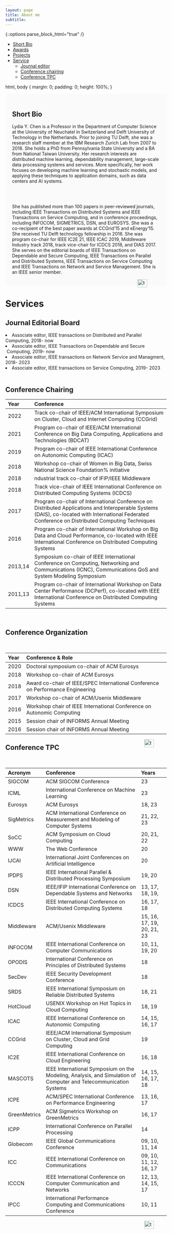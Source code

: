 ```yaml
---
layout: page
title: About me
subtitle: 
---
```


{::options parse_block_html="true" /}<a name="top"></a> 
- [Short Bio](#Bio)
- [Awards](#awards)
- [Projects](#Project)
- [Service](#service)
  - [Journal editor](#service)
  - [Conference chairing](#ConfChair)
  - [Conference TPC](#TPC)

html, body {
  margin: 0;
  padding: 0;
  height: 100%;
}
<style>
    .div-1 {
       background-color: #FAFAFA; 
  max-width:200%;
margin: 0 auto; width: 960px;    }
    
    .section-2 {
    	background-color: #FFFAFA;
    }
  
</style>

<section id="mysection"
         style=" background-color: #FAFAFA;
                padding: 20px;
                max-width: 200 %;
                position: relative;
                margin: 1">

  
<h1>Short Bio<a name="Bio"></a> </h1>

Lydia Y. Chen is a Professor in the Department of Computer Science at the University of Neuchatel in Switzerland and  Delft University of Technology in the Netherlands. Prior to joining TU Delft, she was a research staff member at the IBM Research Zurich Lab from 2007 to 2018. She holds a PhD from Pennsylvania State University and a BA from National Taiwan University. Her research interests are distributed machine learning,  dependability management,  large-scale data processing systems and services. More specifically, her work focuses on developing machine learning and stochastic models, and applying these techniques to application domains, such as data centers and AI systems. 

 <br>
 <br>
                        
She has published more than 100 papers in peer-reviewed journals, including IEEE Transactions on Distributed Systems and IEEE Transactions on Service Computing, and in conference proceedings, including INFOCOM, SIGMETRICS, DSN, and EUROSYS. She was a co-recipient of the best paper awards at CCGrid’15 and eEnergy’15. She received TU Delft technology fellowship in 2018.  She was program co-chair for IEEE IC2E 21, IEEE ICAC 2019, Middleware Industry track 2018, track vice-chair for ICDCS 2018, and DIAS 2017. She serves on the editorial boards of IEEE Transactions on Dependable and Secure Computing, IEEE Transactions on Parallel and Distributed Systems, IEEE Transactions on Service Computing and IEEE Transactions on Network and Service Management. She is an IEEE senior member.

<figure>
 <a href="#top">
  <img src="../assets/img/top.png" alt="top" style="float: right;" width="30" height="25">
 </a>
</figure>
 
</section>


<h1>Services<a name="service"></a> </h1>

<h2> Journal Editorial Board</h2>
  
<li>Associate editor, IEEE transactions on Distributed and Parallel Computing, 2018- now</li>
  
<li>Associate editor, IEEE Transactions on Dependable and Secure  Computing, 2019- now</li>
  
<li>Associate editor, IEEE transactions on Network Service and Managment, 2018- 2023</li>
  
<li>Associate editor, IEEE transactions on Service Computing, 2019- 2023</li>
  


<br>


## Conference Chairing <a name="ConfChair"></a> 
  
  
**Year**|**Conference**
:-----|:-----
2022| Track co-chair of IEEE/ACM International Symposium on Cluster, Cloud and Internet Computing (CCGrid)
2021| Program co-chair of IEEE/ACM International Conference on Big Data Computing, Applications and Technologies (BDCAT) 
2019| Program co-chair of  IEEE International Conference on Autonomic Computing (ICAC)
2018| Workshop co-chair of Women in Big Data, Swiss National Science Foundation% initiative
2018| ndustrial track co-chair of IFIP/IEEE Middleware
2018| Track vice-chair of IEEE International Conference on Distributed Computing Systems (ICDCS)
2017| Program co-chair of International Conference on Distributed Applications and Interoperable Systems (DAIS), co-located with International Federated Conference on Distributed Computing Techniques 
2016| Program co-chair of International Workshop on Big Data and Cloud Performance, co-located with IEEE International Conference on Distributed Computing Systems 
2013,14| Symposium co-chair of IEEE International Conference on Computing, Networking and Communications (ICNC), Communications QoS and System Modeling Symposium
2011,13| Program co-chair of International Workshop on Data Center Performance (DCPerf), co-located with IEEE International Conference on Distributed Computing Systems
</section>
  
<br>



<h2>Conference Organization <a name="ConfOrg"></a> </h2>
  

 <br>  
  
  
**Year**|**Conference & Role**
:-----|:-----
2020| Doctoral symposium co-chair of  ACM Eurosys
2018| Workshop co-chair of ACM Eurosys
2018| Award co-chair of IEEE/SPEC International Conference on Performance Engineering 
2017|  Workshop co-chair of  ACM/Usenix Middleware
2016| Workshop chair of IEEE International Conference on Autonomic Computing
2015| Session chair of INFORMS Annual Meeting
2016| Session chair of INFORMS Annual Meeting

<figure>
 <a href="#top">
  <img src="../assets/img/top.png" alt="top" style="float: right;" width="30" height="25">
 </a>
</figure>




<h2> Conference TPC <a name="TPC"></a></h2>

 <br> 
  
**Acronym**|**Conference**|**Years**
:-----|:-----|:-----
SIGCOM| ACM SIGCOM Conference| 23
ICML| International Conference on Machine Learning| 23   
Eurosys|  ACM Eurosys  |18, 23
SigMetrics| ACM International Conference on Measurement and Modeling of Computer Systems| 21, 22, 23
SoCC| ACM Symposium on Cloud Computing | 20, 21, 22
WWW |  The Web Conference  | 20
IJCAI |  International Joint Conferences on Artificial Intelligence  | 20
IPDPS |  IEEE International Parallel \& Distributed Processing Symposium  | 19, 20
DSN |  IEEE/IFIP International Conference on Dependable Systems and Networks  |13,  17,  18,  19,  |20
ICDCS |  IEEE International Conference on Distributed Computing Systems  |16,  17,  18
Middleware |   ACM/Usenix Middleware  |15,  16,  17,  19,  20,  21,  23
INFOCOM |  IEEE International Conference on Computer Communications  |10,  11,  19,  20
OPODIS |  International Conference on Principles of Distributed Systems  | 18
SecDev |  IEEE Security Development Conference  |18
SRDS |  IEEE International Symposium on Reliable Distributed Systems  |18,  21
HotCloud |  USENIX Workshop on Hot Topics in Cloud Computing  |18,  19
ICAC |   IEEE International Conference on Autonomic Computing  |14,  15,  16,  17
 CCGrid |   IEEE/ACM International Symposium on Cluster, Cloud and Grid Computing  |19
 IC2E |  IEEE International Conference on Cloud Engineering  |16,  18
 MASCOTS |  IEEE International Symposium on the Modeling, Analysis, and Simulation of Computer and Telecommunication Systems  |14,  15,  16,  17,  18
 ICPE |  ACM/SPEC International Conference on Performance Engineering  |13,  16,  17
 GreenMetrics | ACM Sigmetrics Workshop on GreenMetrics  |16,  17
 ICPP |  International Conference on Parallel Processing  |14
 Globecom |  IEEE Global Communications Conference  |09,  10,  11,  14
 ICC |  IEEE International Conference on Communications  |09,  10,  11,  12,  16,  17
 ICCCN |  IEEE International Conference on Computer Communication and Networks  |12,  13,  14,  15,  17
 IPCC |  International Performance Computing and Communications Conference  |10,  11



<figure>
 <a href="#top">
  <img src="../assets/img/top.png" alt="top" style="float: right;" width="30" height="25">
 </a>
</figure>
  

